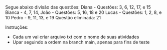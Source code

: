 Segue abaixo divisão das questões:
Diana - Questões: 3, 6, 12, 17, e 15
Bianca - 4, 7, 14, 
João - Questões: 5, 16, 18 e 20
Lucas - Questões: 1, 2, 8, e 10 
Pedro - 9, 11, 13, e 19 
Questão eliminada: 21

Instruções: 
- Cada um vai criar arquivo txt com o nome de suas atividades
-  Upar seguindo a ordem na branch main, apenas para fins de teste
